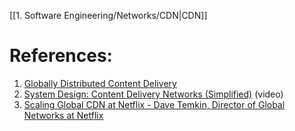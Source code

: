 
[[1. Software Engineering/Networks/CDN|CDN]]

# References:

1. [Globally Distributed Content Delivery](http://repository.cmu.edu/cgi/viewcontent.cgi?article=2112&context=compsci)
2. [System Design: Content Delivery Networks (Simplified)](https://www.youtube.com/watch?v=8zX0rue2Hic&list=PLMCXHnjXnTnvo6alSjVkgxV-VH6EPyvoX&index=16) (video)
3. [Scaling Global CDN at Netflix - Dave Temkin, Director of Global Networks at Netflix](https://www.youtube.com/watch?v=tbqcsHg-Q_o)